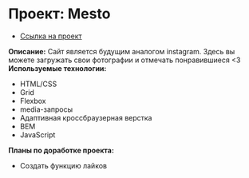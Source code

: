 # Проект: Mesto

- [Ссылка на проект](https://kejjero.github.io/mesto/)

**Описание:**
Сайт является будущим аналогом instagram. Здесь вы можете загружать свои фотографии и отмечать понравившиеся <3
**Используемые технологии:**

- HTML/CSS
- Grid
- Flexbox
- media-запросы
- Адаптивная кроссбраузерная верстка
- BEM
- JavaScript

**Планы по доработке проекта:**

- Создать функцию лайков

